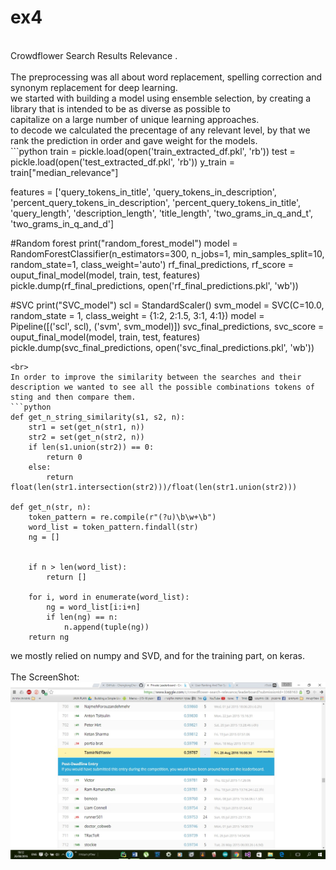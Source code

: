 # ex4<br>
<br>
Crowdflower Search Results Relevance .<br>
<br>
The preprocessing was all about word replacement, spelling correction and synonym replacement for deep learning.<br>
we started with building a model using ensemble selection, by creating a library that is intended to be as diverse as possible to<br>
capitalize on a large number of unique learning approaches.<br>
to decode we calculated the precentage of any relevant level, by that we rank the prediction in order and gave weight for the models.<br>
```python
train = pickle.load(open('train_extracted_df.pkl', 'rb'))
test = pickle.load(open('test_extracted_df.pkl', 'rb'))
y_train = train["median_relevance"]

features = ['query_tokens_in_title', 'query_tokens_in_description', 'percent_query_tokens_in_description', 'percent_query_tokens_in_title', 'query_length', 'description_length', 'title_length', 'two_grams_in_q_and_t', 'two_grams_in_q_and_d']

#Random forest
print("random_forest_model")
model = RandomForestClassifier(n_estimators=300, n_jobs=1, min_samples_split=10, random_state=1, class_weight='auto')
rf_final_predictions, rf_score = ouput_final_model(model, train, test, features)
pickle.dump(rf_final_predictions, open('rf_final_predictions.pkl', 'wb'))

#SVC
print("SVC_model")
scl = StandardScaler()
svm_model = SVC(C=10.0, random_state = 1, class_weight = {1:2, 2:1.5, 3:1, 4:1})
model = Pipeline([('scl', scl), ('svm', svm_model)])
svc_final_predictions, svc_score = ouput_final_model(model, train, test, features)
pickle.dump(svc_final_predictions, open('svc_final_predictions.pkl', 'wb'))

```
<br>
In order to improve the similarity between the searches and their description we wanted to see all the possible combinations tokens of sting and then compare them.
```python
def get_n_string_similarity(s1, s2, n):
    str1 = set(get_n(str1, n))
    str2 = set(get_n(str2, n))
    if len(s1.union(str2)) == 0:
        return 0
    else:
        return float(len(str1.intersection(str2)))/float(len(str1.union(str2)))

def get_n(str, n):
    token_pattern = re.compile(r"(?u)\b\w+\b")
    word_list = token_pattern.findall(str)
    ng = []


    if n > len(word_list):
        return []
    
    for i, word in enumerate(word_list):
        ng = word_list[i:i+n]
        if len(ng) == n:
            n.append(tuple(ng))
    return ng
```
we mostly relied on numpy and SVD, and for the training part, on keras.<br>
<br>
The ScreenShot:<br>
![alt tag](SSPosition.jpg)
